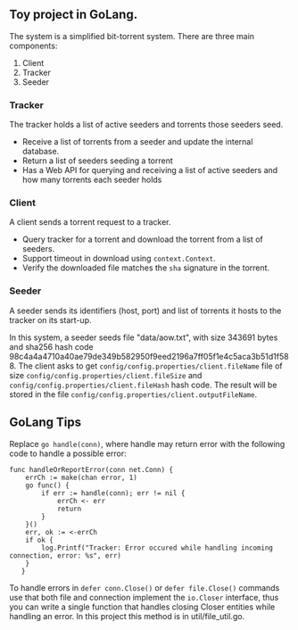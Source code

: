 ## Toy project in GoLang. 

The system is a simplified bit-torrent system. There are three main components:
1. Client 
2. Tracker
3. Seeder

### Tracker
The tracker holds a list of active seeders and torrents those seeders seed.
* Receive a list of torrents from a seeder and update the internal database.
* Return a list of seeders seeding a torrent
* Has a Web API for querying and receiving a list of active seeders and how many torrents each seeder holds

### Client
A client sends a torrent request to a tracker.
* Query tracker for a torrent and download the torrent from a list of seeders.
* Support timeout in download using `context.Context`.
* Verify the downloaded file matches the `sha` signature in the torrent.

### Seeder 
A seeder sends its identifiers (host, port) and list of torrents it hosts to the tracker 
on its start-up. 

In this system, a seeder seeds file "data/aow.txt", with size 343691 bytes and
sha256 hash code 98c4a4a4710a40ae79de349b582950f9eed2196a7ff05f1e4c5aca3b51d1f588.
The client asks to get ```config/config.properties/client.fileName``` file of size 
```config/config.properties/client.fileSize``` and 
```config/config.properties/client.fileHash``` hash code. The result will be stored 
in the file ```config/config.properties/client.outputFileName```.

## GoLang Tips
Replace ```go handle(conn)```, where handle may return error with the following code 
to handle a possible error:
```
func handleOrReportError(conn net.Conn) {
   	errCh := make(chan error, 1)
   	go func() {
   		if err := handle(conn); err != nil {
   			errCh <- err
   			return
   		}
   	}()
   	err, ok := <-errCh
   	if ok {
   		log.Printf("Tracker: Error occured while handling incoming connection, error: %s", err)
   	}
   }
```

To handle errors in `defer conn.Close()` or `defer file.Close()` commands use that
both file and connection implement the `io.Closer` interface, thus you can write a single function that 
handles closing Closer entities while handling an error. In this project this method is in 
util/file_util.go. 

 
